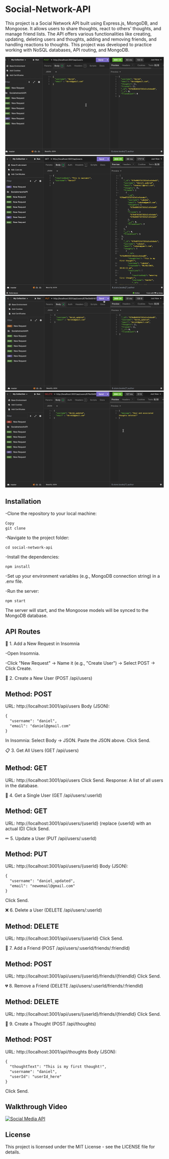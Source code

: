 # Social-Network-API

This project is a Social Network API built using Express.js, MongoDB, and Mongoose. It allows users to share thoughts, react to others' thoughts, and manage friend lists. The API offers various functionalities like creating, updating, deleting users and thoughts, adding and removing friends, and handling reactions to thoughts. This project was developed to practice working with NoSQL databases, API routing, and MongoDB.

![POST](screenshots/1.png)
![GET](screenshots/2.png)
![PUT](screenshots/3.png)
![DELETE](screenshots/4.png)

## Installation

-Clone the repository to your local machine:
```
Copy
git clone 
```
-Navigate to the project folder:
```
cd social-network-api
```
-Install the dependencies:
```
npm install
```
-Set up your environment variables (e.g., MongoDB connection string) in a .env file.

-Run the server:
```
npm start
```
The server will start, and the Mongoose models will be synced to the MongoDB database.

## API Routes

🚀 1. Add a New Request in Insomnia

-Open Insomnia.

-Click "New Request" → Name it (e.g., "Create User") → Select POST → Click Create.

👤 2. Create a New User (POST /api/users)

## Method: POST

URL: http://localhost:3001/api/users
Body (JSON):
```
{
  "username": "daniel",
  "email": "daniel@gmail.com"
}
```

In Insomnia:
Select Body → JSON.
Paste the JSON above.
Click Send.


📋 3. Get All Users (GET /api/users)

## Method: GET

URL: http://localhost:3001/api/users
Click Send.
Response: A list of all users in the database.

👤 4. Get a Single User (GET /api/users/:userId)

## Method: GET

URL: http://localhost:3001/api/users/{userId} (replace {userId} with an actual ID)
Click Send.

✏ 5. Update a User (PUT /api/users/:userId)

## Method: PUT
URL: http://localhost:3001/api/users/{userId}
Body (JSON):
```
{
  "username": "daniel_updated",
  "email": "newemail@gmail.com"
}
```
Click Send.

❌ 6. Delete a User (DELETE /api/users/:userId)
## Method: DELETE

URL: http://localhost:3001/api/users/{userId}
Click Send.

🤝 7. Add a Friend (POST /api/users/:userId/friends/:friendId)
## Method: POST

URL: http://localhost:3001/api/users/{userId}/friends/{friendId}
Click Send.

💔 8. Remove a Friend (DELETE /api/users/:userId/friends/:friendId)

## Method: DELETE
URL: http://localhost:3001/api/users/{userId}/friends/{friendId}
Click Send.

🧠 9. Create a Thought (POST /api/thoughts)

## Method: POST

URL: http://localhost:3001/api/thoughts
Body (JSON):
```
{
  "thoughtText": "This is my first thought!",
  "username": "daniel",
  "userId": "userId_here"
}
```
Click Send.

## Walkthrough Video
[![Social Media API](https://img.youtube.com/vi/GAsObzz0pzo/0.jpg)](https://www.youtube.com/watch?v=GAsObzz0pzo)

## License
This project is licensed under the MIT License - see the LICENSE file for details.
